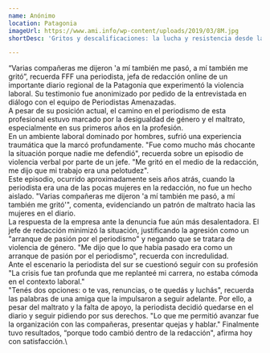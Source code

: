 ```yaml
---
name: Anónimo
location: Patagonia
imageUrl: https://www.ami.info/wp-content/uploads/2019/03/8M.jpg
shortDesc: 'Gritos y descalificaciones: la lucha y resistencia desde la redacción'

---
```


“Varias compañeras me dijeron 'a mí también me pasó, a mí también me gritó”, recuerda FFF una periodista, jefa de redacción online de un importante diario regional de la Patagonia que experimentó la violencia laboral. Su testimonio fue anonimizado por pedido de la entrevistada en diálogo con el equipo de Periodistas Amenazadas. \
A pesar de su posición actual, el camino en el periodismo de esta profesional estuvo marcado por la desigualdad de género y el maltrato, especialmente en sus primeros años en la profesión.\
En un ambiente laboral dominado por hombres, sufrió una experiencia traumática que la marcó profundamente. "Fue como mucho más chocante la situación porque nadie me defendió", recuerda sobre un episodio de violencia verbal por parte de un jefe. "Me gritó en el medio de la redacción, me dijo que mi trabajo era una pelotudez".\
Este episodio, ocurrido aproximadamente seis años atrás, cuando la periodista era una de las pocas mujeres en la redacción, no fue un hecho aislado. "Varias compañeras me dijeron 'a mí también me pasó, a mí también me gritó'", comenta, evidenciando un patrón de maltrato hacia las mujeres en el diario.\
La respuesta de la empresa ante la denuncia fue aún más desalentadora. El jefe de redacción minimizó la situación, justificando la agresión como un "arranque de pasión por el periodismo" y negando que se tratara de violencia de género. "Me dijo que lo que había pasado era como un arranque de pasión por el periodismo", recuerda con incredulidad. \
Ante el escenario la periodista del sur se cuestionó seguir con su profesión "La crisis fue tan profunda que me replanteé mi carrera, no estaba cómoda en el contexto laboral."\
"Tenés dos opciones: o te vas, renuncias, o te quedás y luchás", recuerda las palabras de una amiga que la impulsaron a seguir adelante. Por ello, a pesar del maltrato y la falta de apoyo, la periodista decidió quedarse en el diario y seguir pidiendo por sus derechos. "Lo que me permitió avanzar fue la organización con las compañeras, presentar quejas y hablar." Finalmente tuvo resultados, “porque todo cambió dentro de la redacción", afirma hoy con satisfacción.\


